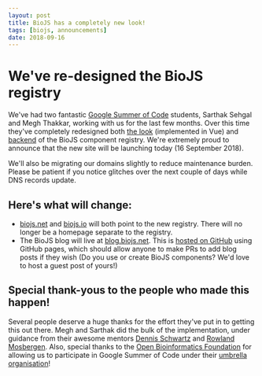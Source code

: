 ```yaml
---
layout: post
title: BioJS has a completely new look!
tags: [biojs, announcements]
date: 2018-09-16
---
```


# We've re-designed the BioJS registry

We've had two fantastic [Google Summer of Code](https://summerofcode.withgoogle.com/) students, Sarthak Sehgal and Megh Thakkar, working with us for the last few months. Over this time they've completely redesigned both [the look](https://github.com/biojs/biojs-frontend) (implemented in Vue) and [backend](https://github.com/biojs/biojs-backend) of the BioJS component registry. We're extremely proud to announce that the new site will be launching today (16 September 2018).

We'll also be migrating our domains slightly to reduce maintenance burden. Please be patient if you notice glitches over the next couple of days while DNS records update.

## Here's what will change:

- [biojs.net](http://www.biojs.net) and [biojs.io](http://www.biojs.io) will both point to the new registry. There will no longer be a homepage separate to the registry.
- The BioJS blog will live at [blog.biojs.net](http://blog.biojs.net). This is [hosted on GitHub](https://github.com/biojs/biojs.github.io) using GitHub pages, which should allow anyone to make PRs to add blog posts if they wish (Do you use or create BioJS components? We'd love to host a guest post of yours!)

## Special thank-yous to the people who made this happen!

Several people deserve a huge thanks for the effort they've put in to getting this out there. Megh and Sarthak did the bulk of the implementation, under guidance from their awesome mentors [Dennis Schwartz](https://twitter.com/dschwartz_pf) and [Rowland Mosbergen](https://twitter.com/rowlandm).
Also, special thanks to the [Open Bioinformatics Foundation](https://www.open-bio.org/) for allowing us to participate in Google Summer of Code under their [umbrella organisation](https://obf.github.io/GSoC/)!
